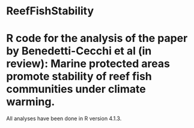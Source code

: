 # ReefFishStability
# R code for the analysis of the paper by Benedetti-Cecchi et al (in review): Marine protected areas promote stability of reef fish communities under climate warming.

All analyses have been done in R version 4.1.3.
